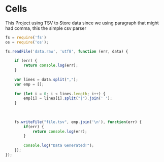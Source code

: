 # Cells

This Project using TSV to Store data since we using paragraph that might had comma, this the simple csv parser

```js
fs = require('fs')
os = require('os');

fs.readFile('data.raw', 'utf8', function (err, data) {
	
	if (err) {
		return console.log(err);
	}
	
	var lines = data.split(",");
	var emp = [];
	
	for (let i = 0; i < lines.length; i++) {
		emp[i] = lines[i].split("|").join('	');
	}
	
	
	
	fs.writeFile("file.tsv", emp.join('\n'), function(err) {
		if(err) {
			return console.log(err);
		}
		
		console.log("Data Generated!");
	}); 
});
```

